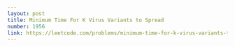 ```yaml
---
layout: post
title: Minimum Time For K Virus Variants to Spread
number: 1956
link: https://leetcode.com/problems/minimum-time-for-k-virus-variants-to-spread
---
```

